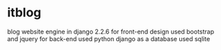 # itblog
blog website engine in django 2.2.6
for front-end design used bootstrap and jquery
for back-end used python django
as a database used sqlite
